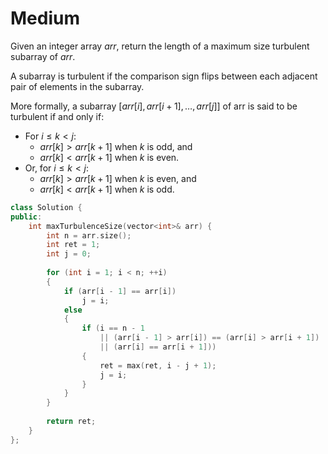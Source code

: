# Medium

Given an integer array $arr$, return the length of a maximum size turbulent subarray of $arr$.

A subarray is turbulent if the comparison sign flips between each adjacent pair of elements in the subarray.

More formally, a subarray $[arr[i], arr[i + 1], \dots, arr[j]]$ of arr is said to be turbulent if and only if:

- For $i \leq k < j$:
  - $arr[k] > arr[k + 1]$ when $k$ is odd, and
  - $arr[k] < arr[k + 1]$ when $k$ is even.
- Or, for $i \leq k < j$:
  - $arr[k] > arr[k + 1]$ when $k$ is even, and
  - $arr[k] < arr[k + 1]$ when $k$ is odd.

```cpp
class Solution {
public:
    int maxTurbulenceSize(vector<int>& arr) {
        int n = arr.size();
        int ret = 1;
        int j = 0;
        
        for (int i = 1; i < n; ++i)
        {
            if (arr[i - 1] == arr[i])
                j = i;
            else
            {
                if (i == n - 1 
                    || (arr[i - 1] > arr[i]) == (arr[i] > arr[i + 1]) 
                    || (arr[i] == arr[i + 1]))
                {
                    ret = max(ret, i - j + 1);
                    j = i;
                }
            }
        }
        
        return ret;
    }
};
```
